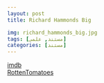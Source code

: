 ```yaml
---
layout: post
title: Richard Hammonds Big

img: richard_hammonds_big.jpg
tags: [مستند, علمی]
categories: [مستند]
---
```


[imdb](https://www.imdb.com/title/tt10271544)  
[RottenTomatoes](https://www.rottentomatoes.com/tv/richard_hammonds_big)